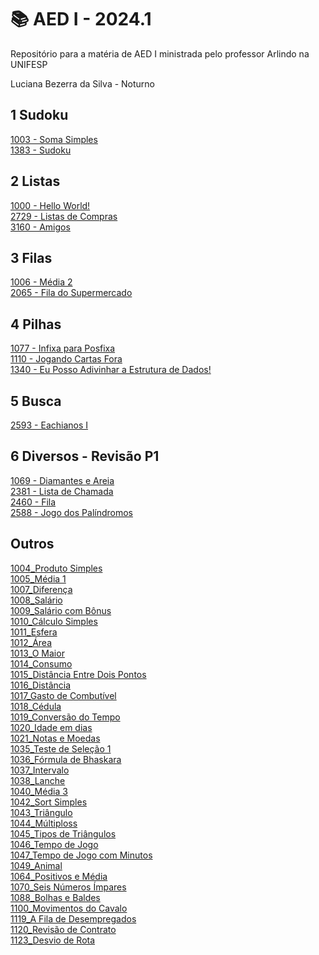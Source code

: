 # 📚 AED I - 2024.1

Repositório para a matéria de AED I ministrada pelo professor Arlindo na UNIFESP

Luciana Bezerra da Silva - Noturno

## 1 Sudoku<br>
<a href="https://github.com/Luciana013/AED_01_2024/blob/main/torneio/torneio_1003_SomaSimples.c">1003 - Soma Simples</a><br>
<a href="https://github.com/Luciana013/AED_01_2024/blob/main/torneio/1383_sudoku.c">1383 - Sudoku</a><br>

## 2 Listas <br>
 <a href="https://github.com/Luciana013/AED_01_2024/blob/main/torneio/torneio_1000_HelloWorld!.c">1000 - Hello World!</a><br>
 <a href="https://github.com/Luciana013/AED_01_2024/blob/main/torneio/torneio_2729_ListadeCompras.c">2729 - Listas de Compras</a><br>
  <a href="https://github.com/Luciana013/AED_01_2024/blob/main/torneio/torneio_3160_Amigos.c">3160 - Amigos</a> <br>

## 3 Filas <br>
  <a href="https://github.com/Luciana013/AED_01_2024/blob/main/torneio/torneio_%201006_M%C3%A9dia2.c">1006 - Média 2</a><br>
  <a href="https://github.com/Luciana013/AED_01_2024/blob/main/torneio/torneio_%202065_FiladoSupermercado.c">2065 - Fila do Supermercado</a><br>

## 4 Pilhas <br>
  <a href="https://github.com/Luciana013/AED_01_2024/blob/main/torneio/torneio_%201077_Infixa_para_Posfixa.c">1077 - Infixa para Posfixa</a><br>
  <a href="https://github.com/Luciana013/AED_01_2024/blob/main/torneio/torneio_%201110_JogandoCartasFora.c">1110 - Jogando Cartas Fora</a><br>
  <a href="https://github.com/Luciana013/AED_01_2024/blob/main/torneio/torneio_1340_Eu%20Posso%20AdivinharaEstruturadeDados!.c">1340 - Eu Posso Adivinhar a Estrutura de Dados!</a> <br>

## 5 Busca <br>
  <a href="https://github.com/Luciana013/AED_01_2024/blob/main/torneio/2593_EachianosI.c">2593 - Eachianos I</a><br>

## 6 Diversos - Revisão P1
  <a href="https://github.com/Luciana013/AED_01_2024/blob/main/torneio/torneio_%201069_Diamantes_Areia.c">1069 - Diamantes e Areia</a><br>
  <a href="https://github.com/Luciana013/AED_01_2024/blob/main/torneio/torneio_2381_ListadeChamada.c">2381 - Lista de Chamada</a><br>
  <a href="https://github.com/Luciana013/AED_01_2024/blob/main/torneio/torneio_%202460_Fila.c">2460 - Fila</a> <br>
  <a href="https://github.com/Luciana013/AED_01_2024/blob/main/torneio/torneio_2588_JogodosPal%C3%ADndromos.c">2588 - Jogo dos Palíndromos</a> <br>

## Outros
  <a href="https://github.com/Luciana013/AED_01_2024/blob/main/exercicios/1004_Produto_Simples.c">1004_Produto Simples</a><br>
  <a href="https://github.com/Luciana013/AED_01_2024/blob/main/exercicios/1005_M%C3%A9dia_1.c">1005_Média 1</a><br>
  <a href="https://github.com/Luciana013/AED_01_2024/blob/main/exercicios/1007_Diferen%C3%A7a.ca">1007_Diferença</a> <br>
  <a href="https://github.com/Luciana013/AED_01_2024/blob/main/exercicios/1008_Sal%C3%A1rio.c">1008_Salário</a> <br>
  <a href="https://github.com/Luciana013/AED_01_2024/blob/main/exercicios/1009_Sal%C3%A1rio_com_B%C3%B4nus.c">1009_Salário com Bônus</a><br>
  <a href="https://github.com/Luciana013/AED_01_2024/blob/main/exercicios/1010_C%C3%A1lculoSimples.c">1010_Cálculo Simples</a><br>
  <a href="https://github.com/Luciana013/AED_01_2024/blob/main/exercicios/1011_Esfera.c">1011_Esfera</a> <br>
  <a href="https://github.com/Luciana013/AED_01_2024/blob/main/exercicios/1012_%C3%81rea.c">1012_Área</a> <br>
  <a href="https://github.com/Luciana013/AED_01_2024/blob/main/exercicios/1013_OMaior.c">1013_O Maior</a> <br>
  <a href="https://github.com/Luciana013/AED_01_2024/blob/main/exercicios/1014_Consumo.c">1014_Consumo</a> <br>
  <a href="https://github.com/Luciana013/AED_01_2024/blob/main/exercicios/1015_Dist%C3%A2nciaEntreDoisPontos.c">1015_Distância Entre Dois Pontos</a> <br>
  <a href="https://github.com/Luciana013/AED_01_2024/blob/main/exercicios/1016_Dist%C3%A2ncia.c">1016_Distância</a> <br>
  <a href="https://github.com/Luciana013/AED_01_2024/blob/main/exercicios/1017_GastodeCombust%C3%ADvel.c">1017_Gasto de Combutível</a> <br>
   <a href="https://github.com/Luciana013/AED_01_2024/blob/main/exercicios/1018_cedulas.c">1018_Cédula</a><br>
  <a href="https://github.com/Luciana013/AED_01_2024/blob/main/exercicios/1019_conversaotempo.c">1019_Conversão do Tempo</a> <br>
  <a href="https://github.com/Luciana013/AED_01_2024/blob/main/exercicios/1020_idadeemdias.c">1020_Idade em dias</a> <br>
  <a href="https://github.com/Luciana013/AED_01_2024/blob/main/exercicios/1021_notasemoedas.c">1021_Notas e Moedas</a> <br>
  <a href="https://github.com/Luciana013/AED_01_2024/blob/main/exercicios/1035_testselecao.c">1035_Teste de Seleção 1</a> <br>
  <a href="https://github.com/Luciana013/AED_01_2024/blob/main/torneio/1036_bhaskara.c">1036_Fórmula de Bhaskara</a> <br>
  <a href="https://github.com/Luciana013/AED_01_2024/blob/main/exercicios/1037_Intervalo.c">1037_Intervalo</a><br>
  <a href="https://github.com/Luciana013/AED_01_2024/blob/main/torneio/1038_lanche.c">1038_Lanche</a> <br>
  <a href="https://github.com/Luciana013/AED_01_2024/blob/main/exercicios/1012_%C3%81rea.c">1040_Média 3</a> <br>
  <a href="https://github.com/Luciana013/AED_01_2024/blob/main/exercicios/1042_sortsimples.c">1042_Sort Simples</a> <br>
 <a href="https://github.com/Luciana013/AED_01_2024/blob/main/exercicios/1043_triangulo.c">1043_Triângulo</a> <br>
  <a href="https://github.com/Luciana013/AED_01_2024/blob/main/exercicios/1044_multiplos.c">1044_Múltiploss</a> <br>
  <a href="https://github.com/Luciana013/AED_01_2024/blob/main/exercicios/1045_tipostriangulos.c">1045_Tipos de Triângulos</a><br>
  <a href="https://github.com/Luciana013/AED_01_2024/blob/main/exercicios/1046_tempodejogo.c">1046_Tempo de Jogo</a> <br>
  <a href="https://github.com/Luciana013/AED_01_2024/blob/main/exercicios/1047_tempjogpmin.c">1047_Tempo de Jogo com Minutos</a> <br>
  <a href="https://github.com/Luciana013/AED_01_2024/blob/main/exercicios/1049_animal.c">1049_Animal</a> <br>
  <a href="https://github.com/Luciana013/AED_01_2024/blob/main/exercicios/1064-positivoemedia.c">1064_Positivos e Média</a> <br>
  <a href="https://github.com/Luciana013/AED_01_2024/blob/main/exercicios/1070_seisnimpares.c">1070_Seis Números Ímpares</a> <br> 
   <a href="https://github.com/Luciana013/AED_01_2024/blob/main/exercicios/1088_BolhaseBaldes.c">1088_Bolhas e Baldes</a><br>
  <a href="https://github.com/Luciana013/AED_01_2024/blob/main/exercicios/1100_MovimentosdoCavalo.c">1100_Movimentos do Cavalo</a> <br>
  <a href="https://github.com/Luciana013/AED_01_2024/blob/main/exercicios/1119_AFiladeDesempregados.c">1119_A Fila de Desempregados</a> <br>
  <a href="https://github.com/Luciana013/AED_01_2024/blob/main/exercicios/1120_RevisãodeContrato.c">1120_Revisão de Contrato</a> <br>
  <a href="https://github.com/Luciana013/AED_01_2024/blob/main/exercicios/1123_DesviodeRota.c">1123_Desvio de Rota</a> <br>
  
 
